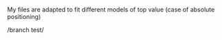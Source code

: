 ﻿#
#
#
My files are adapted to fit different models of top value (case of absolute positioning)


/branch test/